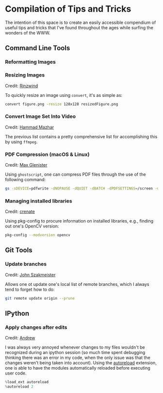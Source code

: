 # Compilation of Tips and Tricks

The intention of this space is to create an easily accessible compendium of useful tips and tricks that I've found throughout the ages while surfing the wonders of the WWW. 







## Command Line Tools

### Reformatting Images



### Resizing Images
Credit: [Rinzwind](https://askubuntu.com/questions/271776/how-to-resize-an-image-through-the-terminal)

To quickly resize an image using ```convert```, it's as simple as:

```bash
convert figure.png -resize 128x128 resizedFigure.png
``` 

### Convert Image Set Into Video
Credit: [Hammad Mazhar](http://hamelot.io/visualization/using-ffmpeg-to-convert-a-set-of-images-into-a-video/)

The previous list contains a pretty comprehensive list for accomplishing this by using `ffmpeg`.

### PDF Compression (macOS & Linux)
Credit: [Max Glenister](https://blog.omgmog.net/post/compressing-pdf-from-your-mac-or-linux-terminal-with-ghostscript/)

Using `ghostscript`, one can compress PDF files through the use of the following command:

```bash
gs -sDEVICE=pdfwrite -dNOPAUSE -dQUIET -dBATCH -dPDFSETTINGS=/screen -dCompatibilityLevel=1.4 -sOutputFile=output.pdf input.pdf
```

### Managing installed libraries
Credit: [crenate](https://stackoverflow.com/questions/8804064/find-opencv-version-installed-on-ubuntu)

Using pkg-config to procure information on installed libraries, e.g., finding out one's OpenCV version:

```bash
pkg-config --modversion opencv
```


## Git Tools

### Update branches
Credit: [John Szakmeister](https://stackoverflow.com/questions/20106712/what-are-the-differences-between-git-remote-prune-git-prune-git-fetch-prune)

Allows one ot update one's local list of remote branches, which I always tend to forget how to do:

```bash
git remote update origin --prune
```


## IPython

### Apply changes after edits
Credit: [Andrew](https://stackoverflow.com/questions/1254370/reimport-a-module-in-python-while-interactive)

I was always very annoyed whenever changes to my files wouldn't be recognized during an ipython session (so much time spent debugging thinking there was an error in my code, when the only issue was that the changes weren't being taken into account). Using the [autoreload](https://ipython.readthedocs.io/en/stable/config/extensions/autoreload.html) extension, one is able to have the modules automatically reloaded before executing user code.

```python
%load_ext autoreload
%autoreload 2
```

